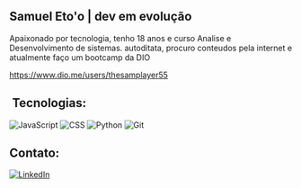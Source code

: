 ##  Samuel Eto'o | dev em evolução 

Apaixonado por tecnologia, tenho 18 anos e curso Analise e Desenvolvimento de sistemas. autoditata, procuro conteudos pela internet e atualmente faço um bootcamp da DIO

https://www.dio.me/users/thesamplayer55


## ️ Tecnologias:
![JavaScript](https://img.shields.io/badge/JavaScript-F7DF1E?style=for-the-badge&logo=javascript&logoColor=black) ![CSS](https://img.shields.io/badge/CSS-239120?logo=css3&logoColor=white&style=for-the-badge) ![Python](https://img.shields.io/badge/Python-3776AB?logo=python&logoColor=white&style=for-the-badge) ![Git](https://img.shields.io/badge/Git-E34F26?logo=git&logoColor=white&style=for-the-badge)



##  Contato:

[![LinkedIn](https://img.shields.io/badge/LinkedIn-0077B5?style=for-the-badge&logo=linkedin&logoColor=white)](https://www.linkedin.com/in/samuel-eto-o-39a1b02b7)
